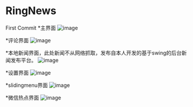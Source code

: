 # RingNews
First Commit
*主界面
![image](https://github.com/m824673408/RingNews/blob/master/home.png)

*评论界面
![image](https://github.com/m824673408/RingNews/blob/master/comment.png)

*本地新闻界面，此处新闻不从网络抓取，发布自本人开发的基于swing的后台新闻发布平台。
![image](https://github.com/m824673408/RingNews/blob/master/local.png)

*设置界面
![image](https://github.com/m824673408/RingNews/blob/master/setting.png)

*slidingmenu界面
![image](https://github.com/m824673408/RingNews/blob/master/slidingmenu.png)

*微信热点界面
![image](https://github.com/m824673408/RingNews/blob/master/weixin.png)
